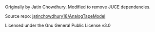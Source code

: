Originally by Jatin Chowdhury. Modified to remove JUCE dependencies.

Source repo: [jatinchowdhury18/AnalogTapeModel](https://github.com/jatinchowdhury18/AnalogTapeModel)

Licensed under the Gnu General Public License v3.0
